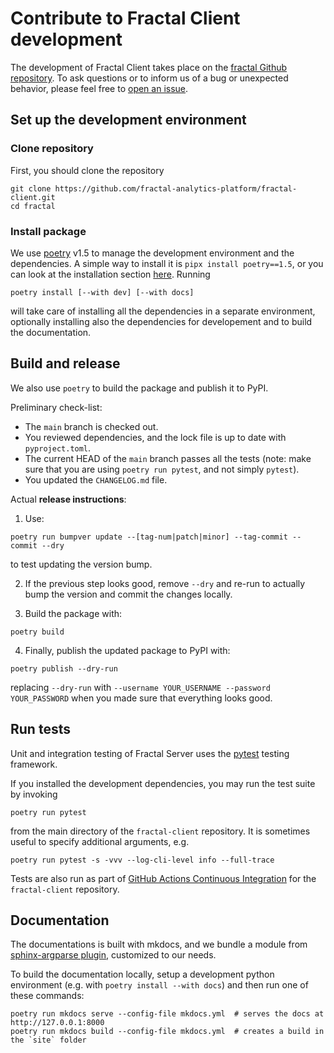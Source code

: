 # Contribute to Fractal Client development

The development of Fractal Client takes place on the [fractal Github
repository](https://github.com/fractal-analytics-platform/fractal-client).  To
ask questions or to inform us of a bug or unexpected behavior, please feel free
to [open an
issue](https://github.com/fractal-analytics-platform/fractal-client/issues/new).


## Set up the development environment

### Clone repository

First, you should clone the repository
```
git clone https://github.com/fractal-analytics-platform/fractal-client.git
cd fractal
```

### Install package

We use [poetry](https://python-poetry.org/docs) v1.5 to manage the development environment and the dependencies. A simple way to install it is `pipx install poetry==1.5`, or you can look at the installation section [here](https://python-poetry.org/docs#installation).
Running

```console
poetry install [--with dev] [--with docs]
```
will take care of installing all the dependencies in a separate environment, optionally installing also the dependencies for developement and to build the documentation.


## Build and release

We also use `poetry` to build the package and publish it to PyPI.

Preliminary check-list:

* The `main` branch is checked out.
* You reviewed dependencies, and the lock file is up to date with ``pyproject.toml``.
* The current HEAD of the `main` branch passes all the tests (note: make sure
  that you are using `poetry run pytest`, and not simply `pytest`).
* You updated the `CHANGELOG.md` file.

Actual **release instructions**:

1. Use:
```
poetry run bumpver update --[tag-num|patch|minor] --tag-commit --commit --dry
```
to test updating the version bump.

2. If the previous step looks good, remove `--dry` and re-run to actually bump the
version and commit the changes locally.

3. Build the package with:
```
poetry build
```
4. Finally, publish the updated package to PyPI with:
```
poetry publish --dry-run
```
replacing ``--dry-run`` with ``--username YOUR_USERNAME --password
YOUR_PASSWORD`` when you made sure that everything looks good.


## Run tests

Unit and integration testing of Fractal Server uses the
[pytest](https://docs.pytest.org/en/7.1.x/) testing framework.

If you installed the development dependencies, you may run
the test suite by invoking
```
poetry run pytest
```
from the main directory of the `fractal-client` repository. It is sometimes
useful to specify additional arguments, e.g.
```
poetry run pytest -s -vvv --log-cli-level info --full-trace
```

Tests are also run as part of [GitHub Actions Continuous
Integration](https://github.com/fractal-analytics-platform/fractal-client/actions/workflows/ci.yml)
for the `fractal-client` repository.


## Documentation

The documentations is built with mkdocs, and we bundle a module from
[sphinx-argparse plugin](https://sphinx-argparse.readthedocs.io), customized to
our needs.

To build the documentation locally, setup a development python environment (e.g. with `poetry install --with docs`) and then run one of these commands:
```
poetry run mkdocs serve --config-file mkdocs.yml  # serves the docs at http://127.0.0.1:8000
poetry run mkdocs build --config-file mkdocs.yml  # creates a build in the `site` folder
```
